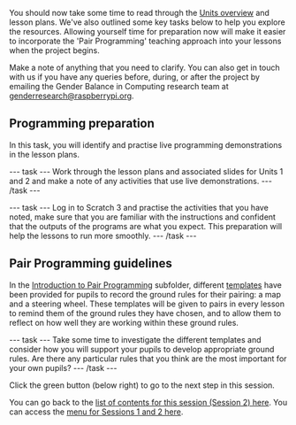You should now take some time to read through the [Units overview](ncce.io/R2iy6p) and lesson plans. We've also outlined some key tasks below to help you explore the resources. Allowing yourself time for preparation now will make it easier to incorporate the 'Pair Programming' teaching approach into your lessons when the project begins.

Make a note of anything that you need to clarify. You can also get in touch with us if you have any queries before, during, or after the project by emailing the Gender Balance in Computing research team at [genderresearch@raspberrypi.org](mailto:genderresearch@raspberrypi.org).


## Programming preparation

In this task, you will identify and practise live programming demonstrations in the lesson plans. 

--- task --- 
Work through the lesson plans and associated slides for Units 1 and 2 and make a note of any activities that use live demonstrations. 
--- /task ---

--- task --- 
Log in to Scratch 3 and practise the activities that you have noted, make sure that you are familiar with the instructions and confident that the outputs of the programs are what you expect. This preparation will help the lessons to run more smoothly.
--- /task ---

## Pair Programming guidelines

In the [Introduction to Pair Programming](https://drive.google.com/drive/folders/1KzSvFLAfEjn4h7dzU_6ochf8Mtktkaqk) subfolder, different [templates](ncce.io/wMqndf) have been provided for pupils to record the ground rules for their pairing: a map and a steering wheel. These templates will be given to pairs in every lesson to remind them of the ground rules they have chosen, and to allow them to reflect on how well they are working within these ground rules. 

--- task --- 
Take some time to investigate the different templates and consider how you will support your pupils to develop appropriate ground rules. Are there any particular rules that you think are the most important for your own pupils?
--- /task ---

Click the green button (below right) to go to the next step in this session.

You can go back to the [list of contents for this session (Session 2) here](https://projects.raspberrypi.org/en/projects/gbic-pair-programming-2).
You can access the [menu for Sessions 1 and 2 here](https://projects.raspberrypi.org/en/pathways/gbic-pair-programming-training).


